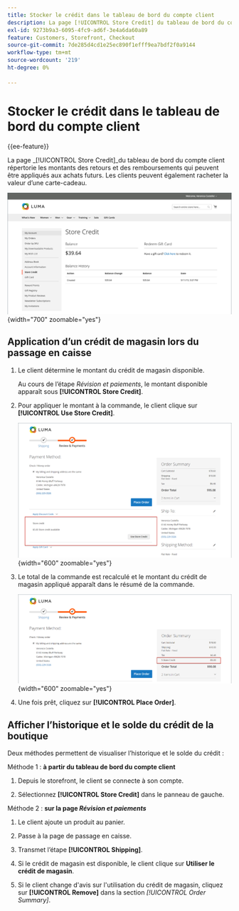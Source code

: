 ```yaml
---
title: Stocker le crédit dans le tableau de bord du compte client
description: La page [!UICONTROL Store Credit] du tableau de bord du compte client répertorie les montants des retours et des remboursements qui peuvent être appliqués aux achats futurs.
exl-id: 9273b9a3-6095-4fc9-ad6f-3e4a6da60a89
feature: Customers, Storefront, Checkout
source-git-commit: 7de285d4cd1e25ec890f1efff9ea7bdf2f0a9144
workflow-type: tm+mt
source-wordcount: '219'
ht-degree: 0%

---
```


# Stocker le crédit dans le tableau de bord du compte client

{{ee-feature}}

La page _[!UICONTROL Store Credit]_du tableau de bord du compte client répertorie les montants des retours et des remboursements qui peuvent être appliqués aux achats futurs. Les clients peuvent également racheter la valeur d’une carte-cadeau.

![Crédit de la boutique cliente](assets/account-dashboard-store-credit.png){width="700" zoomable="yes"}

## Application d’un crédit de magasin lors du passage en caisse

1. Le client détermine le montant du crédit de magasin disponible.

   Au cours de l’étape _Révision et paiements_, le montant disponible apparaît sous **[!UICONTROL Store Credit]**.

1. Pour appliquer le montant à la commande, le client clique sur **[!UICONTROL Use Store Credit]**.

   ![Utiliser le crédit de boutique lors du passage en caisse](assets/storefront-checkout-use-store-credit.png){width="600" zoomable="yes"}

1. Le total de la commande est recalculé et le montant du crédit de magasin appliqué apparaît dans le résumé de la commande.

   ![Résumé de la commande avec crédit de magasin appliqué](assets/storefront-checkout-use-store-credit-order-summary.png){width="600" zoomable="yes"}

1. Une fois prêt, cliquez sur **[!UICONTROL Place Order]**.

## Afficher l’historique et le solde du crédit de la boutique

Deux méthodes permettent de visualiser l’historique et le solde du crédit :

Méthode 1 : **à partir du tableau de bord du compte client**

1. Depuis le storefront, le client se connecte à son compte.

1. Sélectionnez **[!UICONTROL Store Credit]** dans le panneau de gauche.

Méthode 2 : **sur la page _Révision et paiements_**

1. Le client ajoute un produit au panier.

1. Passe à la page de passage en caisse.

1. Transmet l’étape **[!UICONTROL Shipping]**.

1. Si le crédit de magasin est disponible, le client clique sur **Utiliser le crédit de magasin**.

1. Si le client change d&#39;avis sur l&#39;utilisation du crédit de magasin, cliquez sur **[!UICONTROL Remove]** dans la section _[!UICONTROL Order Summary]_.
